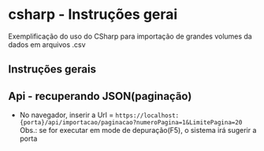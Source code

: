 # csharp - Instruções gerai
Exemplificação do uso do CSharp para importação de grandes volumes da dados em arquivos .csv

## Instruções gerais
## Api - recuperando JSON(paginação)
- No navegador, inserir a Url = ```https://localhost:{porta}/api/importacao/paginacao?numeroPagina=1&LimitePagina=20```
                               Obs.: se for executar em mode de depuração(F5), o sistema irá sugerir a porta

